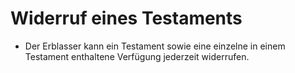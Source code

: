 # Widerruf eines Testaments

- Der Erblasser kann ein Testament sowie eine einzelne in einem Testament enthaltene Verfügung jederzeit widerrufen.


